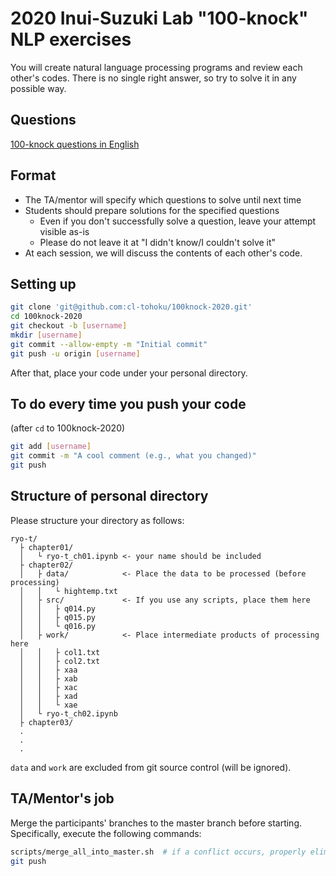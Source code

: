 # 2020 Inui-Suzuki Lab "100-knock" NLP exercises

You will create natural language processing programs and review each other's codes.
There is no single right answer, so try to solve it in any possible way. 

## Questions

[100-knock questions in English](https://github.com/cl-tohoku/nlp100-questions)

## Format

- The TA/mentor will specify which questions to solve until next time
- Students should prepare solutions for the specified questions
  - Even if you don't successfully solve a question, leave your attempt visible as-is
  - Please do not leave it at "I didn't know/I couldn't solve it"
- At each session, we will discuss the contents of each other's code.


## Setting up

```bash
git clone 'git@github.com:cl-tohoku/100knock-2020.git'
cd 100knock-2020
git checkout -b [username]
mkdir [username]
git commit --allow-empty -m "Initial commit"
git push -u origin [username]
```

After that, place your code under your personal directory.

## To do every time you push your code

(after `cd` to 100knock-2020)

```bash
git add [username]
git commit -m "A cool comment (e.g., what you changed)"
git push
```

## Structure of personal directory

Please structure your directory as follows:

```plain
ryo-t/
  ├ chapter01/
  │   └ ryo-t_ch01.ipynb <- your name should be included
  ├ chapter02/
  │   ├ data/            <- Place the data to be processed (before processing)
  │   │   └ hightemp.txt
  │   ├ src/             <- If you use any scripts, place them here
  │   │   ├ q014.py
  │   │   ├ q015.py
  │   │   └ q016.py
  │   ├ work/            <- Place intermediate products of processing here
  │   │   ├ col1.txt
  │   │   ├ col2.txt
  │   │   ├ xaa
  │   │   ├ xab
  │   │   ├ xac
  │   │   ├ xad
  │   │   └ xae
  │   └ ryo-t_ch02.ipynb
  ├ chapter03/
  .
  .
  .
```

`data` and `work` are excluded from git source control (will be ignored).

## TA/Mentor's job

Merge the participants' branches to the master branch before starting. Specifically, execute the following commands:

```bash
scripts/merge_all_into_master.sh  # if a conflict occurs, properly eliminate it
git push
```
